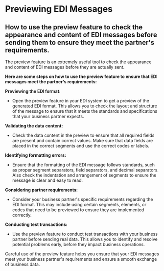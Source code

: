 # Previewing EDI Messages

## How to use the preview feature to check the appearance and content of EDI messages before sending them to ensure they meet the partner's requirements.

The preview feature is an extremely useful tool to check the appearance and content of EDI messages before they are actually sent.



**Here are some steps on how to use the preview feature to ensure that EDI messages meet the partner's requirements:**



**Previewing the EDI format:**

* Open the preview feature in your EDI system to get a preview of the generated EDI format. This allows you to check the layout and structure of the message to ensure that it meets the standards and specifications that your business partner expects.



**Validating the data content:**

* Check the data content in the preview to ensure that all required fields are present and contain correct values. Make sure that data fields are placed in the correct segments and use the correct codes or labels.



**Identifying formatting errors:**

* Ensure that the formatting of the EDI message follows standards, such as proper segment separators, field separators, and decimal separators. Also check the indentation and arrangement of segments to ensure the message is clear and easy to read.



**Considering partner requirements:**

* Consider your business partner's specific requirements regarding the EDI format. This may include using certain segments, elements, or codes that need to be previewed to ensure they are implemented correctly.



**Conducting test transactions:**

* Use the preview feature to conduct test transactions with your business partner before sending real data. This allows you to identify and resolve potential problems early, before they impact business operations.



Careful use of the preview feature helps you ensure that your EDI messages meet your business partner's requirements and ensure a smooth exchange of business data.
